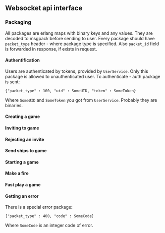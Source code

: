 ## Websocket api interface

### Packaging
All packages are erlang maps with binary keys and any values. They are 
decoded to msgpack before sending to user. Every package should have 
`packet_type` header - where package type is specified. Also `packet_id` 
field is forwarded in response, if exists in request.

#### Authentification
Users are authenticated by tokens, provided by `UserService`. Only this 
package is allowed to unauthenticated user. To authenticate - auth package
is sent:

    {"packet_type" : 100, "uid" : SomeUID, "token" : SomeToken}
Where `SomeUID` and `SomeToken` you got from `UserService`. Probably they
are binaries.
    
#### Creating a game

#### Inviting to game

#### Rejecting an invite

#### Send ships to game

#### Starting a game

#### Make a fire

#### Fast play a game

#### Getting an error
There is a special error package:

    {"packet_type" : 400, "code" : SomeCode}
Where `SomeCode` is an integer code of error.